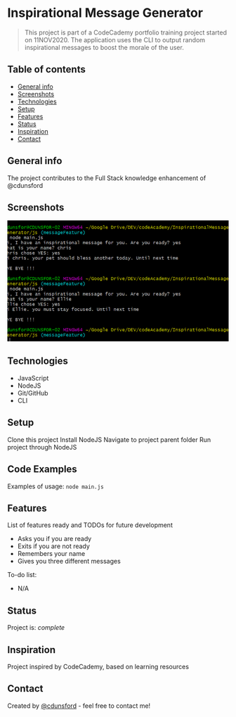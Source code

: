 # Inspirational Message Generator
> This project is part of a CodeCademy portfolio training project started on 11NOV2020. The application uses the CLI to output random inspirational messages to boost the morale of the user.


## Table of contents
* [General info](#general-info)
* [Screenshots](#screenshots)
* [Technologies](#technologies)
* [Setup](#setup)
* [Features](#features)
* [Status](#status)
* [Inspiration](#inspiration)
* [Contact](#contact)

## General info
The project contributes to the Full Stack knowledge enhancement of @cdunsford

## Screenshots
![CLI View](./images/InspirationalMessageImage.png)

## Technologies
* JavaScript
* NodeJS
* Git/GitHub
* CLI

## Setup
Clone this project
Install NodeJS
Navigate to project parent folder
Run project through NodeJS

## Code Examples
Examples of usage:
`node main.js`

## Features
List of features ready and TODOs for future development
* Asks you if you are ready
* Exits if you are not ready
* Remembers your name
* Gives you three different messages

To-do list:
* N/A

## Status
Project is: _complete_

## Inspiration
Project inspired by CodeCademy, based on learning resources

## Contact
Created by [@cdunsford](https://www.linkedin.com/in/christopher-dunsford-3a6a7b50/) - feel free to contact me!